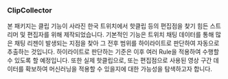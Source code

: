 ### ClipCollector

본 패키지는 클립 기능이 사라진 한국 트위치에서 핫클립 등의 편집점을 찾기 힘든 스트리머 및 편집자를 위해 제작되었습니다.
기본적인 기능은 트위치 채팅 데이터를 통해 많은 채팅 리젠이 발생되는 지점을 찾아 그 전후 범위를 하이라이트로 판단하여 자동으로 추출하는 것입니다. 하이라이트로 판단하는 기준은 이후 여러 Rule을 적용하여 수행할 수 있도록 할 예정입니다.
또한 실제 핫클립으로, 또는 편집점으로 사용된 영상 구간 데이터를 확보하여 머신러닝을 적용할 수 있을지에 대한 가능성을 탐색하고자 합니다.